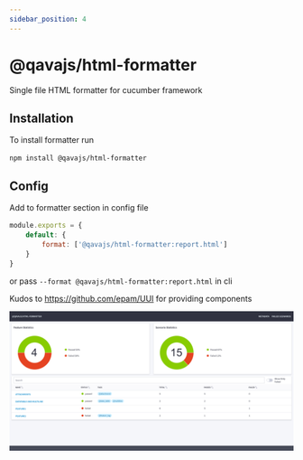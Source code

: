 ```yaml
---
sidebar_position: 4
---
```


# @qavajs/html-formatter

Single file HTML formatter for cucumber framework

## Installation
To install formatter run

`npm install @qavajs/html-formatter`
   
## Config
Add to formatter section in config file

```javascript
module.exports = {
    default: {
        format: ['@qavajs/html-formatter:report.html']
    }
}
```

or pass `--format @qavajs/html-formatter:report.html` in cli

Kudos to https://github.com/epam/UUI for providing components

![](https://raw.githubusercontent.com/qavajs/html-formatter/main/assets/qavajs_html_reporter.png)
